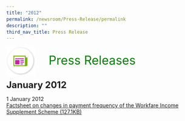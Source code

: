 ```yaml
---
title: "2012"
permalink: /newsroom/Press-Release/permalink
description: ""
third_nav_title: Press Release
---
```


<img align="left"
src="/images/icons/ico_media_articles.png" class="PressReleaseIcon">
<br>
<font align="center" color="green"
size="+3">&nbsp;&nbsp;&nbsp;&nbsp;Press Releases</font><br><br>

<font size="+2"><b>January 2012</b></font><br>

1 January 2012<br>
[Factsheet on changes in payment frequency of the Workfare Income Supplement Scheme (127.1KB)](/files/pdf-press-release/jan-2012/COS%20Factsheet%20-%20Changes%20in%20Payment%20Frequency%20of%20Workfare%20Income%20Supplement%20Scheme.pdf)

<style>
img.PressReleaseIcon {
height:15%;
width:15%;
}
</style>